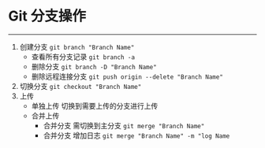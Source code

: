 # Git 分支操作
---

1. 创建分支
	`git branch "Branch Name"`
	- 查看所有分支记录
	`git branch -a`
	- 删除分支
	`git branch -D "Branch Name"`
	- 删除远程连接分支
	`git push origin --delete "Branch Name"`
2. 切换分支
	`git checkout "Branch Name"`
3. 上传
	- 单独上传 切换到需要上传的分支进行上传
	- 合并上传
		- 合并分支 需切换到主分支
		`git merge "Branch Name"`
		- 合并分支 增加日志
		`git merge "Branch Name" -m "log Name`